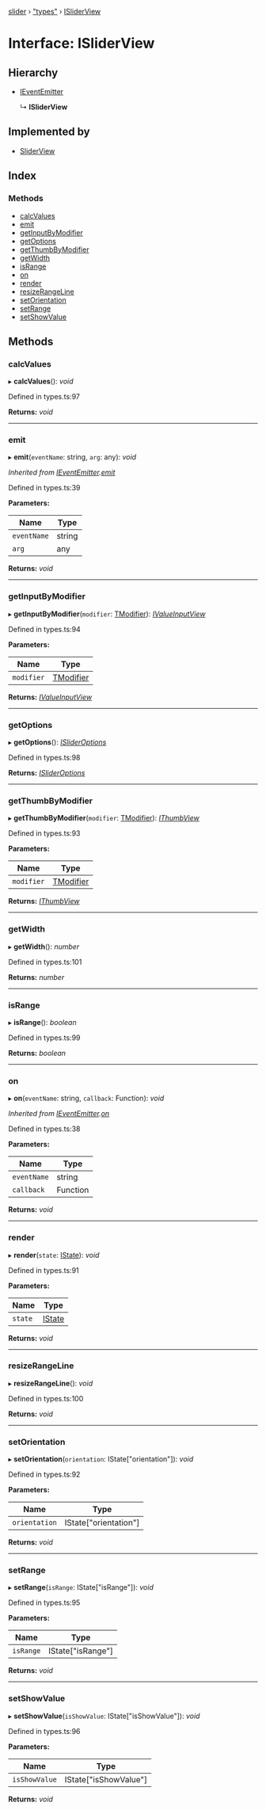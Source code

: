 [slider](../globals.md) › ["types"](../modules/_types_.md) › [ISliderView](_types_.isliderview.md)

# Interface: ISliderView

## Hierarchy

* [IEventEmitter](_types_.ieventemitter.md)

  ↳ **ISliderView**

## Implemented by

* [SliderView](../classes/_view_sliderview_.sliderview.md)

## Index

### Methods

* [calcValues](_types_.isliderview.md#calcvalues)
* [emit](_types_.isliderview.md#emit)
* [getInputByModifier](_types_.isliderview.md#getinputbymodifier)
* [getOptions](_types_.isliderview.md#getoptions)
* [getThumbByModifier](_types_.isliderview.md#getthumbbymodifier)
* [getWidth](_types_.isliderview.md#getwidth)
* [isRange](_types_.isliderview.md#isrange)
* [on](_types_.isliderview.md#on)
* [render](_types_.isliderview.md#render)
* [resizeRangeLine](_types_.isliderview.md#resizerangeline)
* [setOrientation](_types_.isliderview.md#setorientation)
* [setRange](_types_.isliderview.md#setrange)
* [setShowValue](_types_.isliderview.md#setshowvalue)

## Methods

###  calcValues

▸ **calcValues**(): *void*

Defined in types.ts:97

**Returns:** *void*

___

###  emit

▸ **emit**(`eventName`: string, `arg`: any): *void*

*Inherited from [IEventEmitter](_types_.ieventemitter.md).[emit](_types_.ieventemitter.md#emit)*

Defined in types.ts:39

**Parameters:**

Name | Type |
------ | ------ |
`eventName` | string |
`arg` | any |

**Returns:** *void*

___

###  getInputByModifier

▸ **getInputByModifier**(`modifier`: [TModifier](../modules/_types_.md#tmodifier)): *[IValueInputView](_types_.ivalueinputview.md)*

Defined in types.ts:94

**Parameters:**

Name | Type |
------ | ------ |
`modifier` | [TModifier](../modules/_types_.md#tmodifier) |

**Returns:** *[IValueInputView](_types_.ivalueinputview.md)*

___

###  getOptions

▸ **getOptions**(): *[ISliderOptions](_types_.islideroptions.md)*

Defined in types.ts:98

**Returns:** *[ISliderOptions](_types_.islideroptions.md)*

___

###  getThumbByModifier

▸ **getThumbByModifier**(`modifier`: [TModifier](../modules/_types_.md#tmodifier)): *[IThumbView](_types_.ithumbview.md)*

Defined in types.ts:93

**Parameters:**

Name | Type |
------ | ------ |
`modifier` | [TModifier](../modules/_types_.md#tmodifier) |

**Returns:** *[IThumbView](_types_.ithumbview.md)*

___

###  getWidth

▸ **getWidth**(): *number*

Defined in types.ts:101

**Returns:** *number*

___

###  isRange

▸ **isRange**(): *boolean*

Defined in types.ts:99

**Returns:** *boolean*

___

###  on

▸ **on**(`eventName`: string, `callback`: Function): *void*

*Inherited from [IEventEmitter](_types_.ieventemitter.md).[on](_types_.ieventemitter.md#on)*

Defined in types.ts:38

**Parameters:**

Name | Type |
------ | ------ |
`eventName` | string |
`callback` | Function |

**Returns:** *void*

___

###  render

▸ **render**(`state`: [IState](_types_.istate.md)): *void*

Defined in types.ts:91

**Parameters:**

Name | Type |
------ | ------ |
`state` | [IState](_types_.istate.md) |

**Returns:** *void*

___

###  resizeRangeLine

▸ **resizeRangeLine**(): *void*

Defined in types.ts:100

**Returns:** *void*

___

###  setOrientation

▸ **setOrientation**(`orientation`: IState["orientation"]): *void*

Defined in types.ts:92

**Parameters:**

Name | Type |
------ | ------ |
`orientation` | IState["orientation"] |

**Returns:** *void*

___

###  setRange

▸ **setRange**(`isRange`: IState["isRange"]): *void*

Defined in types.ts:95

**Parameters:**

Name | Type |
------ | ------ |
`isRange` | IState["isRange"] |

**Returns:** *void*

___

###  setShowValue

▸ **setShowValue**(`isShowValue`: IState["isShowValue"]): *void*

Defined in types.ts:96

**Parameters:**

Name | Type |
------ | ------ |
`isShowValue` | IState["isShowValue"] |

**Returns:** *void*
